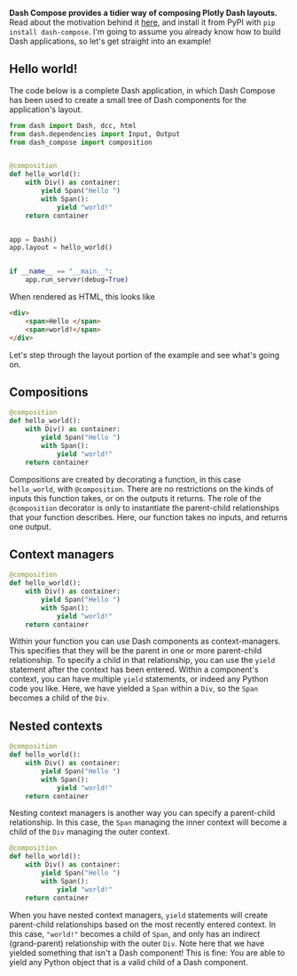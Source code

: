 **Dash Compose provides a tidier way of composing Plotly Dash layouts.**
Read about the motivation behind it [here](motivation.md), and install it from PyPI with `pip install dash-compose`.
I'm going to assume you already know how to build Dash applications, so let's get straight into an example!

## Hello world!

The code below is a complete Dash application, in which Dash Compose has been used to create a small tree of Dash components for the application's layout.

```py title="hello_world.py" linenums="1"
from dash import Dash, dcc, html
from dash.dependencies import Input, Output
from dash_compose import composition


@composition
def hello_world():
    with Div() as container:
        yield Span("Hello ")
        with Span():
            yield "world!"
    return container


app = Dash()
app.layout = hello_world()


if __name__ == "__main__":
    app.run_server(debug=True)
```

When rendered as HTML, this looks like

```html
<div>
    <span>Hello </span>
    <span>world!</span>
</div>
```

Let's step through the layout portion of the example and see what's going on.

## Compositions

```py linenums="6" hl_lines="1 2 7"
@composition
def hello_world():
    with Div() as container:
        yield Span("Hello ")
        with Span():
            yield "world!"
    return container
```

Compositions are created by decorating a function, in this case `hello_world`, with `@composition`.
There are no restrictions on the kinds of inputs this function takes, or on the outputs it returns.
The role of the `@composition` decorator is only to instantiate the parent-child relationships that your function describes.
Here, our function takes no inputs, and returns one output.

## Context managers

```py linenums="6" hl_lines="3 4"
@composition
def hello_world():
    with Div() as container:
        yield Span("Hello ")
        with Span():
            yield "world!"
    return container
```

Within your function you can use Dash components as context-managers.
This specifies that they will be the parent in one or more parent-child relationship.
To specify a child in that relationship, you can use the `yield` statement after the context has been entered.
Within a component's context, you can have multiple `yield` statements, or indeed any Python code you like.
Here, we have yielded a `Span` within a `Div`, so the `Span` becomes a child of the `Div`.

## Nested contexts

```py linenums="6" hl_lines="3 5"
@composition
def hello_world():
    with Div() as container:
        yield Span("Hello ")
        with Span():
            yield "world!"
    return container
```

Nesting context managers is another way you can specify a parent-child relationship.
In this case, the `Span` managing the inner context will become a child of the `Div` managing the outer context.

```py linenums="6" hl_lines="5 6"
@composition
def hello_world():
    with Div() as container:
        yield Span("Hello ")
        with Span():
            yield "world!"
    return container
```

When you have nested context managers, `yield` statements will create parent-child relationships based on the most recently entered context.
In this case, `"world!"` becomes a child of `Span`, and only has an indirect (grand-parent) relationship with the outer `Div`.
Note here that we have yielded something that isn't a Dash component!
This is fine: You are able to yield any Python object that is a valid child of a Dash component.
